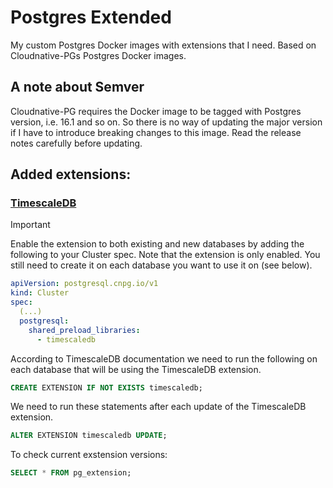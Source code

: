 # Postgres Extended
My custom Postgres Docker images with extensions that I need. Based on Cloudnative-PGs Postgres Docker images.

## A note about Semver

Cloudnative-PG requires the Docker image to be tagged with Postgres version, i.e. 16.1 and so on. So there is no way of updating the major version if I have to introduce breaking changes to this image. Read the release notes carefully before updating.

## Added extensions:

### [TimescaleDB](https://github.com/timescale/timescaledb)

> [!IMPORTANT]
> Enable the extension to both existing and new databases by adding the following to your Cluster spec.
> Note that the extension is only enabled. You still need to create it on each database you want to use it on (see below).
> ```yaml
> apiVersion: postgresql.cnpg.io/v1
> kind: Cluster
> spec:
>   (...)
>   postgresql:
>     shared_preload_libraries:
>       - timescaledb
> ```

According to TimescaleDB documentation we need to run the following on each database that will be using the TimescaleDB extension. 

```sql
CREATE EXTENSION IF NOT EXISTS timescaledb;
```

We need to run these statements after each update of the TimescaleDB extension.

```sql
ALTER EXTENSION timescaledb UPDATE;
```

To check current exstension versions:
```sql
SELECT * FROM pg_extension;
```
